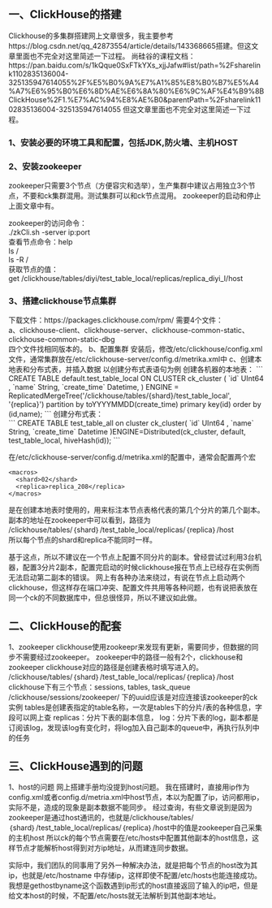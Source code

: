 <H2>一、ClickHouse的搭建</H2>
Clickhouse的多集群搭建网上文章很多，我主要参考https://blog.csdn.net/qq_42873554/article/details/143368665搭建。但这文章里面也不完全对这里简述一下过程。  
尚硅谷的课程文档：https://pan.baidu.com/s/1kQque0SxFTkYXs_xjjJafw#list/path=%2Fsharelink1102835136004-325135947614055%2F%E5%B0%9A%E7%A1%85%E8%B0%B7%E5%A4%A7%E6%95%B0%E6%8D%AE%E6%8A%80%E6%9C%AF%E4%B9%8BClickHouse%2F1.%E7%AC%94%E8%AE%B0&parentPath=%2Fsharelink1102835136004-325135947614055
但这文章里面也不完全对这里简述一下过程。  
<H3>1、安装必要的环境工具和配置，包括JDK,防火墙、主机HOST</H3>  
<H3>2、安装zookeeper</H3> 
  zookeeper只需要3个节点（方便容灾和选举），生产集群中建议占用独立3个节点，不要和ck集群混用。测试集群可以和ck节点混用。  
  zookeeper的启动和停止上面文章中有。  

  zookeeper的访问命令：  
  ./zkCli.sh -server ip:port  
  查看节点命令：help  
  ls /   
  ls -R /  
  获取节点的值：  
  get /clickhouse/tables/diyi/test_table_local/replicas/replica_diyi_I/host  
  
<H3>3、搭建clickhouse节点集群</H3>
下载文件：https://packages.clickhouse.com/rpm/  
需要4个文件：    <br>
a、clickhouse-client、clickhouse-server、clickhouse-common-static、clickhouse-common-static-dbg  <br>
四个文件找相同版本的。  
b、配置集群  
安装后，修改/etc/clickhouse/config.xml文件，通常集群放在/etc/clickhouse-server/config.d/metrika.xml中  
c、创建本地表和分布式表，并插入数据  
  以创建分布式表语句为例  
创建各机器的本地表：  
```
CREATE TABLE default.test_table_local ON CLUSTER ck_cluster  
(
    `id`        UInt64 ,  
    `name`         String,  
    `create_time`    Datetime,   
) ENGINE = ReplicatedMergeTree('/clickhouse/tables/{shard}/test_table_local', '{replica}')  
partition by toYYYYMMDD(create_time)  
primary key(id)  
order by (id,name);
```
创建分布式表：  <br>
```
CREATE TABLE test_table_all on cluster ck_cluster(  
    `id`        UInt64 ,
    `name`         String,
    `create_time`    Datetime  
)ENGINE=Distributed(ck_cluster, default, test_table_local, hiveHash(id));  
```


在/etc/clickhouse-server/config.d/metrika.xml的配置中，通常会配置两个宏  
```
<macros>  
  <shard>02</shard>  
  <replica>replica_208</replica>  
</macros>
```
是在创建本地表时使用的，用来标注本节点表格代表的第几个分片的第几个副本。  
副本的地址在zookeeper中可以看到，路径为  
 /clickhouse/tables/｛shard｝/test_table_local/replicas/｛replica｝/host  
 所以每个节点的shard和replica不能同时一样。  

 基于这点，所以不建议在一个节点上配置不同分片的副本。曾经尝试过利用3台机器，配置3分片2副本，配置完启动的时候clickhouse报在节点上已经存在实例而无法启动第二副本的错误。
 网上有各种办法来绕过，有说在节点上启动两个clickhouse，但这样存在端口冲突、配置文件共用等各种问题，也有说把表放在同一个ck的不同数据库中，但总很怪异，所以不建议如此做。

<H2>二、ClickHouse的配套</H2>
1、zookeeper  
clickhouse使用zookeepr来发现有更新，需要同步，但数据的同步不需要经过zookeeper。  
zookeeper中的路径一般有2个，clickhouse和zookeeper
clickhouse对应的路径是创建表格时填写进入的。
/clickhouse/tables/｛shard｝/test_table_local/replicas/｛replica｝/host
clickhouse下有三个节点：sessions, tables, task_queue
/clickhouse/sessions/zookeeper/ 下的uuid应该是对应连接该zookeeper的ck实例
tables是创建表指定的table名称，一次是tables下的分片/表的各种信息，字段可以网上查
replicas：分片下表的副本信息，
log：分片下表的log，副本都是订阅该log，发现该log有变化时，将log加入自己副本的queue中，再执行队列中的任务


<H2>三、ClickHouse遇到的问题</H2>
1、host的问题
网上搭建手册均没提到host问题。
我在搭建时，直接用ip作为config.xml或者config.d/metria.xml中host节点，本以为配置了ip，访问都用ip，实际不是，造成的现象是副本数据不能同步。
经过查询，有些文章说到是因为zookeeper是通过host通讯的，也就是/clickhouse/tables/｛shard｝/test_table_local/replicas/｛replica｝/host中的值是zookeeper自己采集的主机host
所以ck的每个节点需要在/etc/hosts中配置其他副本的host信息，这样节点才能解析host得到对方ip地址，从而建连同步数据。

实际中，我们团队的同事用了另外一种解决办法，就是把每个节点的host改为其ip，也就是/etc/hostname 中存储ip，这样即使不配置/etc/hosts也能连接成功。
我想是gethostbyname这个函数遇到ip形式的host直接返回了输入的ip吧，但是给文本host的时候，不配置/etc/hosts就无法解析到其他副本地址。

